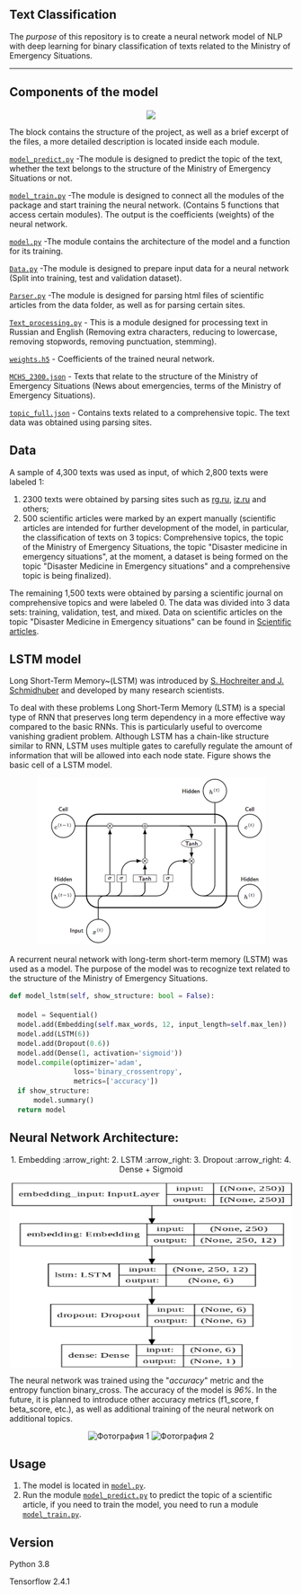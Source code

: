 ## Text Classification

   The *purpose* of this repository is to create a neural network model of NLP with deep learning for binary classification of texts related to the Ministry of Emergency Situations.
   
---

## Components of the model

<html>
 <body>
  <p class="thumb" align="center">
   <img src="https://github.com/Non1ce/Image/blob/no_nice/LSTM/Description.png" align="center"/>
  </p>
 </body>
</html>

The block contains the structure of the project, as well as a brief excerpt of the files, a more detailed description is located inside each module.

[`model_predict.py`](https://github.com/Non1ce/Neural_Network_Model/blob/no_nice/model_predict.py) -The module is designed to predict the topic of the text, whether the text belongs to the structure of the Ministry of Emergency Situations or not.

[`model_train.py`](https://github.com/Non1ce/Neural_Network_Model/blob/no_nice/model_train.py) -The module is designed to connect all the modules of the package and start training the neural network. (Contains 5 functions that access certain modules). The output is the coefficients (weights) of the neural network.

[`model.py`](https://github.com/Non1ce/Neural_Network_Model/blob/no_nice/model.py) -The module contains the architecture of the model and a function for its training.

[`Data.py`](https://github.com/Non1ce/Neural_Network_Model/blob/no_nice/Data.py) -The module is designed to prepare input data for a neural network (Split into training, test and validation dataset).

[`Parser.py`](https://github.com/Non1ce/Neural_Network_Model/blob/no_nice/Parser.py) -The module is designed for parsing html files of scientific articles from the data folder, as well as for parsing certain sites.

[`Text_processing.py`](https://github.com/Non1ce/Neural_Network_Model/blob/no_nice/Text_processing.py) - This is a module designed for processing text in Russian and English (Removing extra characters, reducing to lowercase, removing stopwords, removing punctuation, stemming).

[`weights.h5`](https://github.com/Non1ce/Neural_Network_Model/blob/no_nice/weights.h5) - Coefficients of the trained neural network.

[`MCHS_2300.json`](https://github.com/Non1ce/Neural_Network_Model/blob/no_nice/MCHS_2300.json) - Texts that relate to the structure of the Ministry of Emergency Situations (News about emergencies, terms of the Ministry of Emergency Situations).

[`topic_full.json`](https://github.com/Non1ce/Neural_Network_Model/blob/no_nice/topic_full.json) - Contains texts related to a comprehensive topic. The text data was obtained using parsing sites.

## Data

   A sample of 4,300 texts was used as input, of which 2,800 texts were labeled 1:

   1) 2300 texts were obtained by parsing sites such as [rg.ru](https://rg.ru), [iz.ru](https://iz.ru) and others;
   2) 500 scientific articles were marked by an expert manually (scientific articles are intended for further development of the model, in particular, the classification of texts on 3 topics: Comprehensive topics, the topic of the Ministry of Emergency Situations, the topic "Disaster medicine in emergency situations", at the moment, a dataset is being formed on the topic "Disaster Medicine in Emergency situations" and a comprehensive topic is being finalized).

   The remaining 1,500 texts were obtained by parsing a scientific journal on comprehensive topics and were labeled 0. The data was divided into 3 data sets: training, validation, test, and mixed. Data on scientific articles on the topic "Disaster Medicine in Emergency situations" can be found in [Scientific articles](https://github.com/Non1ce/Data_LSTM#readme).

## LSTM model

   Long Short-Term Memory~(LSTM) was introduced by [S. Hochreiter and J. Schmidhuber](https://direct.mit.edu/neco/article/9/8/1735/6109/Long-Short-Term-Memory) and developed by many research scientists.

   To deal with these problems Long Short-Term Memory (LSTM) is a special type of RNN that preserves long term dependency in a more effective way compared to the basic RNNs. This is particularly useful to overcome vanishing gradient problem. Although LSTM has a chain-like structure similar to RNN, LSTM uses multiple gates to carefully regulate the amount of information that will be allowed into each node state. Figure shows the basic cell of a LSTM model.
   
<p align="center">
  <img width="407" height="298" src="https://github.com/Non1ce/Image/blob/no_nice/LSTM/LSTM.png">
</p>

   A recurrent neural network with long-term short-term memory (LSTM) was used as a model. The purpose of the model was to recognize text related to the structure of the Ministry of Emergency Situations.
   
```python
def model_lstm(self, show_structure: bool = False):

  model = Sequential()
  model.add(Embedding(self.max_words, 12, input_length=self.max_len))
  model.add(LSTM(6))
  model.add(Dropout(0.6))
  model.add(Dense(1, activation='sigmoid'))
  model.compile(optimizer='adam',
                loss='binary_crossentropy',
                metrics=['accuracy'])
  if show_structure:
      model.summary()
  return model
```
## Neural Network Architecture:
   
   

<p align="center">1. Embedding :arrow_right: 2. LSTM :arrow_right: 3. Dropout :arrow_right: 4. Dense + Sigmoid</p>

<html>
 <body>
  <p class="thumb" align="center">
   <img src="https://github.com/Non1ce/Image/blob/no_nice/LSTM/Model%20architecture.PNG" width="539" height="331" align="center"/>
  </p>
 </body>
</html>


   The neural network was trained using the "*accuracy*" metric and the entropy function binary_cross. The accuracy of the model is *96%*. In the future, it is planned to introduce other accuracy metrics (f1_score, f beta_score, etc.), as well as additional training of the neural network on additional topics. 

 
 
<html>
 <body>
  <p class="thumb" align="center">
   <img src="https://github.com/Non1ce/Image/blob/no_nice/LSTM/img.PNG" alt="Фотография 1" width="486" height="369">
   <img src="https://github.com/Non1ce/Image/blob/no_nice/LSTM/Result.PNG" alt="Фотография 2" width="881" height="253">
  </p>
 </body>
</html>


## Usage
1. The model is located in [`model.py`](https://github.com/Non1ce/Neural_Network_Model/blob/no_nice/model.py).
2. Run the module [`model_predict.py`](https://github.com/Non1ce/Neural_Network_Model/blob/no_nice/model_predict.py) to predict the topic of a scientific article, if you need to train the model, you need to run a module [`model_train.py`](https://github.com/Non1ce/Neural_Network_Model/blob/no_nice/model_train.py).


## Version

Python 3.8

Tensorflow 2.4.1
